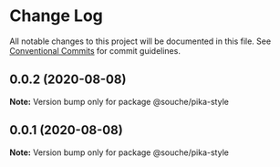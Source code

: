 # Change Log

All notable changes to this project will be documented in this file.
See [Conventional Commits](https://conventionalcommits.org) for commit guidelines.

## 0.0.2 (2020-08-08)

**Note:** Version bump only for package @souche/pika-style





## 0.0.1 (2020-08-08)

**Note:** Version bump only for package @souche/pika-style
